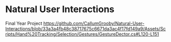# Natural User Interactions
 Final Year Project
https://github.com/CallumGrooby/Natural-User-Interactions/blob/33a3a4fb48c38717675c6671da3ac4f17fd149a9/Assets/Scripts/Hand%20Tracking/Selection/Gestures/GestureDector.cs#L120-L151
